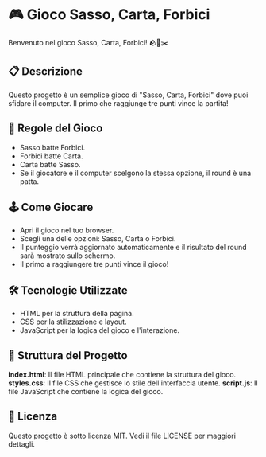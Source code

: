 # 🎮 Gioco Sasso, Carta, Forbici

Benvenuto nel gioco Sasso, Carta, Forbici! 🪨📄✂️

## 📋 Descrizione

Questo progetto è un semplice gioco di "Sasso, Carta, Forbici" dove puoi sfidare il computer. Il primo che raggiunge tre punti vince la partita!

## 📜 Regole del Gioco
 - Sasso batte Forbici.
 - Forbici batte Carta.
 - Carta batte Sasso.
 - Se il giocatore e il computer scelgono la stessa opzione, il round è una patta.

## 🕹️ Come Giocare
 - Apri il gioco nel tuo browser.
 - Scegli una delle opzioni: Sasso, Carta o Forbici.
 - Il punteggio verrà aggiornato automaticamente e il risultato del round sarà mostrato sullo schermo.
 - Il primo a raggiungere tre punti vince il gioco!

## 🛠️ Tecnologie Utilizzate
 - HTML per la struttura della pagina.
 - CSS per la stilizzazione e layout.
 - JavaScript per la logica del gioco e l'interazione.

## 📂 Struttura del Progetto
**index.html**: Il file HTML principale che contiene la struttura del gioco.
**styles.css**: Il file CSS che gestisce lo stile dell'interfaccia utente.
**script.js**: Il file JavaScript che contiene la logica del gioco.

## 📄 Licenza
Questo progetto è sotto licenza MIT. Vedi il file LICENSE per maggiori dettagli.
